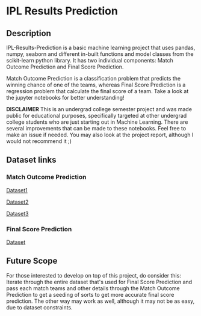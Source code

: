 # IPL Results Prediction
## Description
IPL-Results-Prediction is a basic machine learning project that uses pandas, numpy, seaborn and different in-built functions and model classes from the scikit-learn python library. It has two individual components: Match Outcome Prediction and Final Score Prediction.

Match Outcome Prediction is a classification problem that predicts the winning chance of one of the teams, whereas Final Score Prediction is a regression problem that calculate the final score of a team. Take a look at the jupyter notebooks for better understanding! 

**DISCLAIMER**
This is an undergrad college semester project and was made public for educational purposes, specifically targeted at other undergrad college students who are just starting out in Machine Learning. There are several improvements that can be made to these notebooks. Feel free to make an issue if needed. You may also look at the project report, although I would not recommend it ;)

## Dataset links
### Match Outcome Prediction

[Dataset1](https://www.kaggle.com/datasets/patrickb1912/ipl-complete-dataset-20082020?select=matches.csv)

[Dataset2]()

[Dataset3](https://www.kaggle.com/datasets/vora1011/ipl-2008-to-2021-all-match-dataset?select=IPL_Matches_2008_2022.csv)

### Final Score Prediction

[Dataset](https://www.kaggle.com/datasets/patrickb1912/ipl-complete-dataset-20082020?select=deliveries.csv)

## Future Scope
For those interested to develop on top of this project, do consider this: Iterate through the entire dataset that's used for Final Score Prediction and pass each match teams and other details through the Match Outcome Prediction to get a seeding of sorts to get more accurate final score prediction. The other way may work as well, although it may not be as easy, due to dataset constraints.